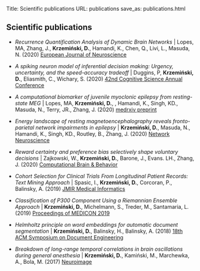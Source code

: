 Title: Scientific publications
URL: publications
save_as: publications.html

## <i class="fas fa-atom"></i> Scientific publications

- *Recurrence Quantification Analysis of Dynamic Brain Networks* | 
Lopes, MA, Zhang, J., **Krzemiński, D.**, Hamandi, K., Chen, Q., Livi, L., Masuda, N. (2020) 
<a href="https://onlinelibrary.wiley.com/doi/full/10.1111/ejn.14960" target="_blank">European Journal of Neuroscience</a>

- *A spiking neuron model of inferential decision making: Urgency, uncertainty, and the speed-accuracy tradeoff* | Duggins, P, **Krzemiński, D.**, Eliasmith, C., Wichary, S. (2020) <a href="http://compneuro.uwaterloo.ca/files/publications/duggins.2020.pdf" target="_blank">42nd Cognitive Science Annual Conference</a> 

- *A computational biomarker of juvenile myoclonic epilepsy from resting-state MEG* | 
Lopes, MA, **Krzemiński, D.**,  , Hamandi, K., Singh, KD., Masuda, N., Terry, JR., Zhang, J. (2020) 
<a href="https://www.medrxiv.org/content/10.1101/2020.05.18.20102681v1" target="_blank">medrxiv preprint</a>

- *Energy landscape of resting magnetoencephalography reveals fronto-parietal network impairments in epilepsy* | 
**Krzemiński, D.**, Masuda, N., Hamandi, K., Singh, KD., Routley, B., Zhang, J. (2020) 
<a href="https://www.mitpressjournals.org/doi/abs/10.1162/netn_a_00125" target="_blank">Network Neuroscience</a>

- *Reward certainty and preference bias selectively shape voluntary decisions* | 
Zajkowski, W., **Krzemiński, D.**, Barone, J., Evans. LH., Zhang, J. (2020) 
<a href="https://www.biorxiv.org/content/10.1101/832311v1" target="_blank">Computational Brain & Behavior</a>

- *Cohort Selection for Clinical Trials From Longitudinal Patient Records: Text Mining Approach* | 
Spasic, I., **Krzemiński, D.**, Corcoran, P., Balinsky, A. (2019) 
<a href="https://medinform.jmir.org/2019/4/e15980/" target="_blank">JMIR Medical Informatics</a>

- *Classification of P300 Component Using a Riemannian Ensemble Approach* | 
**Krzemiński, D.**, Michelmann, S., Treder, M., Santamaria, L. (2019) 
<a href="https://link.springer.com/chapter/10.1007/978-3-030-31635-8_229" target="_blank">Proceedings of MEDICON 2019</a>

- *Helmholtz principle on word embeddings for automatic document segmentation* | 
**Krzemiński, D.**, Balinsky, H., Balinsky, A. (2018) 
<a href="https://dl.acm.org/doi/abs/10.1145/3209280.3229103" target="_blank">18th ACM Symposium on Document Engineering</a>

- *Breakdown of long-range temporal correlations in brain oscillations during general anesthesia* | 
**Krzemiński, D.**, Kamiński, M., Marchewka, A., Bola, M.  (2017) 
<a href="https://www.sciencedirect.com/science/article/pii/S1053811917306158" target="_blank">Neuroimage</a>